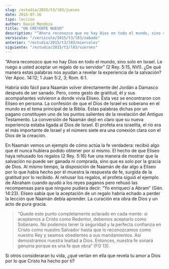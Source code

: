 ```yaml
---
slug: /estudia/2015/t3/l03/jueves
date: 2015-07-16
tipo: leccion
author: David Mendoza
title: "UN CREYENTE NUEVO"
description: "“Ahora reconozco que no hay Dios en todo el mundo, sino solo en Israel. Le ruego a usted aceptar un regalo de su servidor”... ¿De qué manera estas palabras nos ayudan a revelar la experiencia de la salvación?"
versiculo: "/versiculo/2015/t3/l03/sabado"
anterior: "/estudia/2015/t3/l03/miercoles"
siguiente: "/estudia/2015/t3/l03/viernes"
---
```


“Ahora reconozco que no hay Dios en todo el mundo, sino solo en Israel. Le ruego a usted aceptar un regalo de su servidor” (2 Rey. 5:15, NVI). ¿De qué manera estas palabras nos ayudan a revelar la experiencia de la salvación? Ver Apoc. 14:12; 1 Juan 5:2, 3; Rom. 6:1.

Habría sido fácil para Naamán volver directamente del Jordán a Damasco después de ser sanado. Pero, como gesto de gratitud, él y sus acompañantes volvieron a donde vivía Eliseo. Esta vez se encontraron con Eliseo en persona. La confesión de que el Dios de Israel es soberano en el mundo es el tema principal de la Biblia. Estas palabras dichas por un pagano constituyen uno de los puntos salientes de la revelación del Antiguo Testamento. La conversión de Naamán dejó en claro que su nueva experiencia estaba ligada al Dios de Israel. El profeta era israelita, el río era el más importante de Israel y el número siete era una conexión clara con el Dios de la creación.

En Naamán vemos un ejemplo de cómo actúa la fe verdadera: recibió algo que él nunca hubiera podido obtener por sí mismo. El hecho de que Eliseo haya rehusado los regalos (2 Rey. 5:16) fue una manera de mostrar que la salvación no puede ser ganada ni comprada, sino que es solo por la gracia de Dios. Al mismo tiempo, la disposición de Naamán de dar algo a Eliseo por lo que había hecho por él muestra la respuesta de fe, surgida de la gratitud por lo recibido. Al rehusar los regalos, el profeta siguió el ejemplo de Abraham cuando ayudó a los reyes paganos pero rehusó las recompensas para que ninguno pudiera decir: “Yo enriquecí a Abram” (Gén. 14:23). Eliseo sabía que la aceptación de un regalo habría echado a perder la lección que Naamán debía aprender. La curación era obra de Dios y un acto de pura gracia.

> “Quede este punto completamente aclarado en cada mente: si aceptamos a Cristo como Redentor, debemos aceptarlo como Soberano. No podemos tener la seguridad y la perfecta confianza en Cristo como nuestro Salvador hasta que lo reconozcamos como nuestro Rey y seamos obedientes a sus mandamientos. Así demostramos nuestra lealtad a Dios. Entonces, nuestra fe sonará genuina porque es una fe que obra” (FO 13).

Si otros consideraran tu vida, ¿qué verían en ella que revela tu amor a Dios por lo que Cristo ha hecho por ti?
